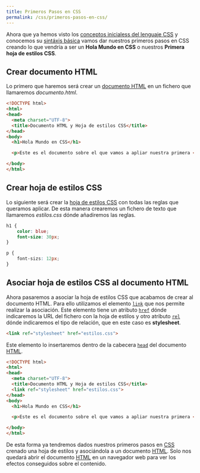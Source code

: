 ```yaml
---
title: Primeros Pasos en CSS
permalink: /css/primeros-pasos-en-css/
---
```


Ahora que ya hemos visto los [conceptos inicialess del lenguaje CSS][QueEsCSS] y conocemos su [sintáxis básica][SintaxisBasica] vamos dar nuestros primeros pasos en CSS creando lo que vendría a ser un **Hola Mundo en CSS** o nuestros **Primera hoja de estilos CSS**.

## Crear documento HTML
Lo primero que haremos será crear un [documento HTML][DocumentoHTML] en un fichero que llamaremos *documento.html*.

~~~html
<!DOCTYPE html>
<html>
<head>
  <meta charset="UTF-8">
  <title>Documento HTML y Hoja de estilos CSS</title>
</head>
<body>
  <h1>Hola Mundo en CSS</h1>    

  <p>Este es el documento sobre el que vamos a apliar nuestra primera <em>hoja de estilos CSS.</em></p>

</body>
</html>
~~~

## Crear hoja de estilos CSS
Lo siguiente será crear la [hoja de estilos CSS][CSS] con todas las reglas que queramos aplicar. De esta manera crearemos un fichero de texto que llamaremos *estilos.css* dónde añadiremos las reglas.

~~~css
h1 {
    color: blue;
    font-size: 30px;
}

p {
    font-sizs: 12px;
}
~~~

## Asociar hoja de estilos CSS al documento HTML
Ahora pasaremos a asociar la hoja de estilos CSS que acabamos de crear al documento HTML. Para ello utilizamos el elemento [`link`][link] que nos permite realizar la asociación. Este elemento tiene un atributo [`href`][link.href] dónde indicaremos la URL del fichero con la hoja de estilos y otro atributo [`rel`][link.rel] dónde indicaremos el tipo de relación, que en este caso es **stylesheet**.

~~~html
<link ref="stylesheet" href="estilos.css">
~~~~

Este elemento lo insertaremos dentro de la cabecera [`head`][head] del documento [HTML][HTML].

~~~html
<!DOCTYPE html>
<html>
<head>
  <meta charset="UTF-8">
  <title>Documento HTML y Hoja de estilos CSS</title>
  <link ref="stylesheet" href="estilos.css">
</head>
<body>
  <h1>Hola Mundo en CSS</h1>    

  <p>Este es el documento sobre el que vamos a apliar nuestra primera <em>hoja de estilos CSS.</em></p>

</body>
</html>
~~~

De esta forma ya tendremos dados nuestros primeros pasos en [CSS][CSS] crenado una hoja de estilos y asociándola a un documento [HTML][HTML]. Solo nos quedará abrir el documento [HTML][HTML] en un navegador web para ver los efectos conseguidos sobre el contenido.

[CSS]: {{site.url}}/css/
[HTML]: {{site.url}}/html/
[QueEsCSS]: {{site.url}}/css/que-es-css/
[SintaxisBasica]: {{site.url}}/css/sintaxis-css/
[DocumentoHTML]: {{site.url}}/html5/documento-html5/
[ElementoStyle]: https://w3api.com/HTML/style/
[head]: https://w3api.com/HTML/head/
[link]: https://w3api.com/HTML/link/
[link.href]: https://w3api.com/HTML/link/href/
[link.rel]: https://w3api.com/HTML/link/rel/